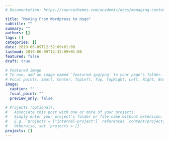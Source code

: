 ```yaml
---
# Documentation: https://sourcethemes.com/academic/docs/managing-content/

title: "Moving From Wordpress to Hugo"
subtitle: ""
summary: ""
authors: []
tags: []
categories: []
date: 2019-06-09T12:32:09+01:00
lastmod: 2019-06-09T12:32:09+01:00
featured: false
draft: true

# Featured image
# To use, add an image named `featured.jpg/png` to your page's folder.
# Focal points: Smart, Center, TopLeft, Top, TopRight, Left, Right, BottomLeft, Bottom, BottomRight.
image:
  caption: ""
  focal_point: ""
  preview_only: false

# Projects (optional).
#   Associate this post with one or more of your projects.
#   Simply enter your project's folder or file name without extension.
#   E.g. `projects = ["internal-project"]` references `content/project/deep-learning/index.md`.
#   Otherwise, set `projects = []`.
projects: []
---
```


